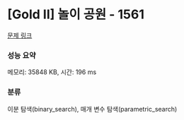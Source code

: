 # [Gold II] 놀이 공원 - 1561 

[문제 링크](https://www.acmicpc.net/problem/1561) 

### 성능 요약

메모리: 35848 KB, 시간: 196 ms

### 분류

이분 탐색(binary_search), 매개 변수 탐색(parametric_search)

